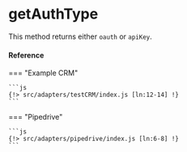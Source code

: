 # getAuthType

This method returns either `oauth` or `apiKey`. 

#### Reference
=== "Example CRM"

    ```js
    {!> src/adapters/testCRM/index.js [ln:12-14] !}
	```
	
=== "Pipedrive"

	```js
    {!> src/adapters/pipedrive/index.js [ln:6-8] !}
	```

